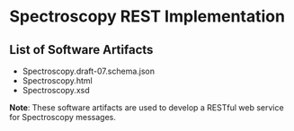 # Spectroscopy REST Implementation
## List of Software Artifacts
- Spectroscopy.draft-07.schema.json
- Spectroscopy.html
- Spectroscopy.xsd

**Note**: These software artifacts are used to develop a RESTful web service for Spectroscopy messages.
